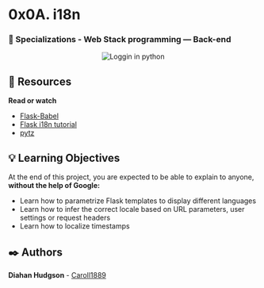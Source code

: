 # 0x0A. i18n
### :open_file_folder: Specializations - Web Stack programming ― Back-end


<p align="center">
    <img src="https://miro.medium.com/max/1000/1*1X-_xDbm03LntXVWYhKb7g.png" alt="Loggin in python">
</p>

## :closed_book: Resources

**Read or watch**
* [Flask-Babel](https://flask-babel.tkte.ch/)
* [Flask i18n tutorial](https://blog.miguelgrinberg.com/post/the-flask-mega-tutorial-part-xiii-i18n-and-l10n)
* [pytz](http://pytz.sourceforge.net/)

## :bulb: Learning Objectives
At the end of this project, you are expected to be able to explain to anyone, **without the help of Google:**

* Learn how to parametrize Flask templates to display different languages
* Learn how to infer the correct locale based on URL parameters, user settings or request headers
* Learn how to localize timestamps

## :black_nib: Authors 
**Diahan Hudgson**  -  [Caroll1889](https://github.com/Caroll1889)